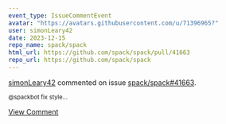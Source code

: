 ```yaml
---
event_type: IssueCommentEvent
avatar: "https://avatars.githubusercontent.com/u/71396965?"
user: simonLeary42
date: 2023-12-15
repo_name: spack/spack
html_url: https://github.com/spack/spack/pull/41663
repo_url: https://github.com/spack/spack
---
```


<a href='https://github.com/simonLeary42' target='_blank'>simonLeary42</a> commented on issue <a href='https://github.com/spack/spack/pull/41663' target='_blank'>spack/spack#41663</a>.

<small>@spackbot fix style...</small>

<a href='https://github.com/spack/spack/pull/41663' target='_blank'>View Comment</a>